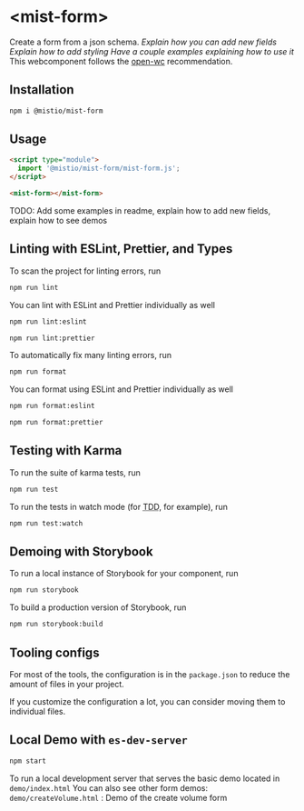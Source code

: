 # \<mist-form>

Create a form from a json schema.
*Explain how you can add new fields*
*Explain how to add styling*
*Have a couple examples explaining how to use it*
This webcomponent follows the [open-wc](https://github.com/open-wc/open-wc) recommendation.

## Installation

```bash
npm i @mistio/mist-form
```

## Usage

```html
<script type="module">
  import '@mistio/mist-form/mist-form.js';
</script>

<mist-form></mist-form>
```
TODO:
Add some examples in readme, explain how to add new fields, explain how to see demos
## Linting with ESLint, Prettier, and Types

To scan the project for linting errors, run

```bash
npm run lint
```

You can lint with ESLint and Prettier individually as well

```bash
npm run lint:eslint
```

```bash
npm run lint:prettier
```

To automatically fix many linting errors, run

```bash
npm run format
```

You can format using ESLint and Prettier individually as well

```bash
npm run format:eslint
```

```bash
npm run format:prettier
```

## Testing with Karma

To run the suite of karma tests, run

```bash
npm run test
```

To run the tests in watch mode (for <abbr title="test driven development">TDD</abbr>, for example), run

```bash
npm run test:watch
```

## Demoing with Storybook

To run a local instance of Storybook for your component, run

```bash
npm run storybook
```

To build a production version of Storybook, run

```bash
npm run storybook:build
```

## Tooling configs

For most of the tools, the configuration is in the `package.json` to reduce the amount of files in your project.

If you customize the configuration a lot, you can consider moving them to individual files.

## Local Demo with `es-dev-server`

```bash
npm start
```

To run a local development server that serves the basic demo located in `demo/index.html`
You can also see other form demos:
`demo/createVolume.html` : Demo of the create volume form
